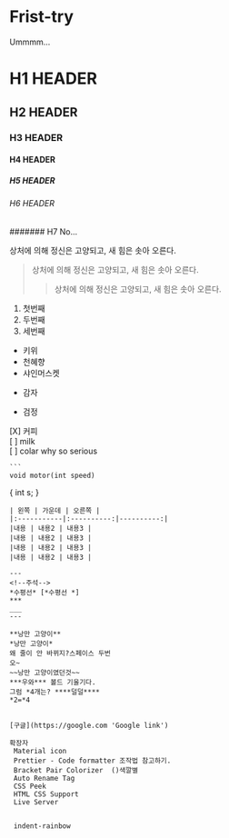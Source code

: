 # Frist-try
Ummmm...
# H1 HEADER  
  ## H2 HEADER
  ### H3 HEADER
  #### H4 HEADER
  ##### H5 HEADER
  ###### H6 HEADER
  
  ####### H7 No...

  상처에 의해 정신은 고양되고, 새 힘은 솟아 오른다. 
  >상처에 의해 정신은 고양되고, 새 힘은 솟아 오른다.
  >>상처에 의해 정신은 고양되고, 새 힘은 솟아 오른다.
  1. 첫번째
  2. 두번째
  3. 세번째

   * 키위
   * 천혜향
   * 샤인머스켓  
   
   + 감자
   - 검정
   
   [X] 커피  
   [ ] milk  
   [ ] colar
    why so serious
    
    ```
    void motor(int speed)
   {
       int s;
   }
   ```
   | 왼쪽 | 가운데 | 오른쪽 |
   |:-----------|:----------:|----------:|
   |내용 | 내용2 | 내용3 |
   |내용 | 내용2 | 내용3 |
   |내용 | 내용2 | 내용3 |
   |내용 | 내용2 | 내용3 |
   
   ---
   <!--주석-->
   *수평선* [*수평선 *]
   ***
   ___
   ---
   
   **낭만 고양이**  
   *낭만 고양이*  
   왜 줄이 안 바뀌지?스페이스 두번  
   오~
   ~~낭만 고양이였던것~~  
   ***우와*** 볼드 기울기다.   
   그럼 *4개는? ****덜덜****  
   *2=*4

  
  [구글](https://google.com 'Google link') 

   확장자   
    Material icon  
    Prettier - Code formatter 조작법 참고하기.  
    Bracket Pair Colorizer  ()색깔별  
    Auto Rename Tag  
    CSS Peek  
    HTML CSS Support  
    Live Server


    indent-rainbow
